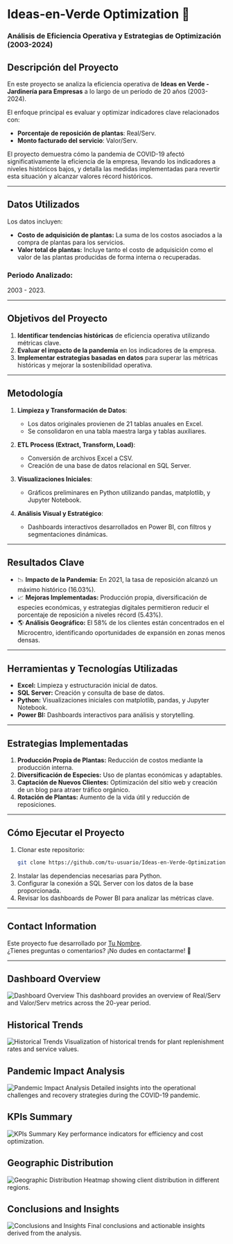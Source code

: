 
# **Ideas-en-Verde Optimization** 🌿  

### **Análisis de Eficiencia Operativa y Estrategias de Optimización (2003-2024)**  

## **Descripción del Proyecto**  

En este proyecto se analiza la eficiencia operativa de **Ideas en Verde - Jardinería para Empresas** a lo largo de un período de 20 años (2003-2024).  

El enfoque principal es evaluar y optimizar indicadores clave relacionados con:  

- **Porcentaje de reposición de plantas**: Real/Serv.  
- **Monto facturado del servicio**: Valor/Serv.  

El proyecto demuestra cómo la pandemia de COVID-19 afectó significativamente la eficiencia de la empresa, llevando los indicadores a niveles históricos bajos, y detalla las medidas implementadas para revertir esta situación y alcanzar valores récord históricos.  

---

## **Datos Utilizados**  

Los datos incluyen:  

- **Costo de adquisición de plantas:** La suma de los costos asociados a la compra de plantas para los servicios.  
- **Valor total de plantas:** Incluye tanto el costo de adquisición como el valor de las plantas producidas de forma interna o recuperadas.  

### **Periodo Analizado:**  

2003 - 2023.

---

## **Objetivos del Proyecto**  

1. **Identificar tendencias históricas** de eficiencia operativa utilizando métricas clave.  
2. **Evaluar el impacto de la pandemia** en los indicadores de la empresa.  
3. **Implementar estrategias basadas en datos** para superar las métricas históricas y mejorar la sostenibilidad operativa.  

---

## **Metodología**  

1. **Limpieza y Transformación de Datos**:  
   - Los datos originales provienen de 21 tablas anuales en Excel.  
   - Se consolidaron en una tabla maestra larga y tablas auxiliares.  

2. **ETL Process (Extract, Transform, Load)**:
   
   - Conversión de archivos Excel a CSV.  
   - Creación de una base de datos relacional en SQL Server.  

4. **Visualizaciones Iniciales**:
   
   - Gráficos preliminares en Python utilizando pandas, matplotlib, y Jupyter Notebook.  

6. **Análisis Visual y Estratégico**:
   
   - Dashboards interactivos desarrollados en Power BI, con filtros y segmentaciones dinámicas.  

---

## **Resultados Clave**  

- 📉 **Impacto de la Pandemia:** En 2021, la tasa de reposición alcanzó un máximo histórico (16.03%).  
- 📈 **Mejoras Implementadas:** Producción propia, diversificación de especies económicas, y estrategias digitales permitieron reducir el porcentaje de reposición a niveles récord (5.43%).  
- 🌎 **Análisis Geográfico:** El 58% de los clientes están concentrados en el Microcentro, identificando oportunidades de expansión en zonas menos densas.  

---

## **Herramientas y Tecnologías Utilizadas**  

- **Excel:** Limpieza y estructuración inicial de datos.  
- **SQL Server:** Creación y consulta de base de datos.  
- **Python:** Visualizaciones iniciales con matplotlib, pandas, y Jupyter Notebook.  
- **Power BI:** Dashboards interactivos para análisis y storytelling.  

---

## **Estrategias Implementadas**  

1. **Producción Propia de Plantas:** Reducción de costos mediante la producción interna.  
2. **Diversificación de Especies:** Uso de plantas económicas y adaptables.  
3. **Captación de Nuevos Clientes:** Optimización del sitio web y creación de un blog para atraer tráfico orgánico.  
4. **Rotación de Plantas:** Aumento de la vida útil y reducción de reposiciones.  

---

## **Cómo Ejecutar el Proyecto**  

1. Clonar este repositorio:  
   ```bash
   git clone https://github.com/tu-usuario/Ideas-en-Verde-Optimization.git
   ```  
2. Instalar las dependencias necesarias para Python.  
3. Configurar la conexión a SQL Server con los datos de la base proporcionada.  
4. Revisar los dashboards de Power BI para analizar las métricas clave.

---

## **Contact Information**  

Este proyecto fue desarrollado por [Tu Nombre](https://www.linkedin.com/in/tu-usuario).  
¿Tienes preguntas o comentarios? ¡No dudes en contactarme! 🚀  

---

## Dashboard Overview
![Dashboard Overview](Images/1.png)
This dashboard provides an overview of Real/Serv and Valor/Serv metrics across the 20-year period.

## Historical Trends
![Historical Trends](Images/2.png)
Visualization of historical trends for plant replenishment rates and service values.

## Pandemic Impact Analysis
![Pandemic Impact Analysis](Images/3.png)
Detailed insights into the operational challenges and recovery strategies during the COVID-19 pandemic.

## KPIs Summary
![KPIs Summary](Images/4.png)
Key performance indicators for efficiency and cost optimization.

## Geographic Distribution
![Geographic Distribution](Images/5.png)
Heatmap showing client distribution in different regions.

## Conclusions and Insights
![Conclusions and Insights](Images/6.png)
Final conclusions and actionable insights derived from the analysis.

